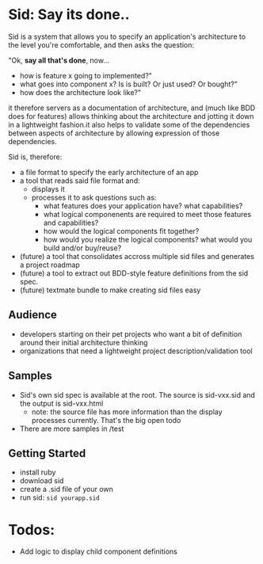 Sid: Say its done..
===================
Sid is a system that allows you to specify an application's architecture to the level you're comfortable, and then asks the question:

"Ok, __say all that's done__, now...

* how is feature x going to implemented?"
* what goes into component x? Is is built? Or just used? Or bought?"
* how does the architecture look like?"

it therefore servers as a documentation of architecture, and (much like BDD does for features) allows thinking about the architecture and jotting it down in a lightweight fashion.it also helps to validate some of the dependencies between aspects of architecture by allowing expression of those dependencies.

Sid is, therefore:

* a file format to specify the early architecture of an app
* a tool that reads said file format and:
  * displays it
  * processes it to ask questions such as:
    * what features does your application have? what capabilities?
    * what logical componenents are required to meet those features and capabilities?
    * how would the logical components fit together?
    * how would you realize the logical components? what would you build and/or buy/reuse?
* (future) a tool that consolidates accross multiple sid files and generates a project roadmap
* (future) a tool to extract out BDD-style feature definitions from the sid spec.
* (future) textmate bundle to make creating sid files easy

Audience
--------
* developers starting on their pet projects who want a bit of definition around their initial architecture thinking
* organizations that need a lightweight project description/validation tool

Samples
-------
* Sid's own sid spec is available at the root. The source is sid-vxx.sid and the output is sid-vxx.html
   * note: the source file has more information than the display processes currently. That's the big open todo
* There are more samples in /test

Getting Started
---------------
* install ruby
* download sid
* create a .sid file of your own
* run sid:
    `sid yourapp.sid`
    
Todos:
======
* Add logic to display child component definitions
